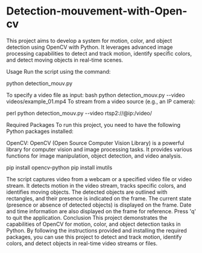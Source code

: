 # Detection-mouvement-with-Open-cv
This project aims to develop a system for motion, color, and object detection using OpenCV with Python. It leverages advanced image processing capabilities to detect and track motion, identify specific colors, and detect moving objects in real-time scenes.

Usage
Run the script using the command:

python detection_mouv.py

To specify a video file as input:
bash
python detection_mouv.py --video videos/example_01.mp4
To stream from a video source (e.g., an IP camera):

perl
python detection_mouv.py --video rtsp2://@ip:/video/

Required Packages
To run this project, you need to have the following Python packages installed:

OpenCV: OpenCV (Open Source Computer Vision Library) is a powerful library for computer vision and image processing tasks. It provides various functions for image manipulation, object detection, and video analysis.

pip install opencv-python
pip install imutils


The script captures video from a webcam or a specified video file or video stream.
It detects motion in the video stream, tracks specific colors, and identifies moving objects.
The detected objects are outlined with rectangles, and their presence is indicated on the frame.
The current state (presence or absence of detected objects) is displayed on the frame.
Date and time information are also displayed on the frame for reference.
Press 'q' to quit the application.
Conclusion
This project demonstrates the capabilities of OpenCV for motion, color, and object detection tasks in Python. By following the instructions provided and installing the required packages, you can use this project to detect and track motion, identify colors, and detect objects in real-time video streams or files.
